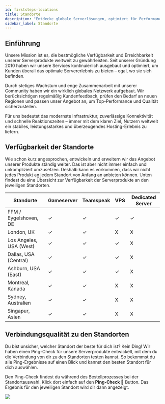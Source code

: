 ```yaml
---
id: firststeps-locations
title: Standorte
description: "Entdecke globale Serverlösungen, optimiert für Performance und Zuverlässigkeit, um dein Hosting-Erlebnis weltweit zu verbessern → Jetzt mehr erfahren"
sidebar_label: Standorte
---
```




## Einführung

Unsere Mission ist es, die bestmögliche Verfügbarkeit und Erreichbarkeit unserer Serverprodukte weltweit zu gewährleisten. Seit unserer Gründung 2010 haben wir unsere Services kontinuierlich ausgebaut und optimiert, um Kunden überall das optimale Servererlebnis zu bieten – egal, wo sie sich befinden.  

Durch stetiges Wachstum und enge Zusammenarbeit mit unserer Community haben wir ein wirklich globales Netzwerk aufgebaut. Wir berücksichtigen regelmäßig Kundenfeedback, prüfen den Bedarf an neuen Regionen und passen unser Angebot an, um Top-Performance und Qualität sicherzustellen.  

Für uns bedeutet das modernste Infrastruktur, zuverlässige Konnektivität und schnelle Reaktionszeiten – immer mit dem klaren Ziel, Nutzern weltweit ein stabiles, leistungsstarkes und überzeugendes Hosting-Erlebnis zu liefern.



## Verfügbarkeit der Standorte

Wie schon kurz angesprochen, entwickeln und erweitern wir das Angebot unserer Produkte ständig weiter. Das ist aber nicht immer einfach und unkompliziert umzusetzen. Deshalb kann es vorkommen, dass wir nicht jedes Produkt an jedem Standort von Anfang an anbieten können. Unten findest du eine Übersicht zur Verfügbarkeit der Serverprodukte an den jeweiligen Standorten. 

| Standorte               | Gameserver | Teamspeak | VPS | Dedicated Server |
| ----------------------- | ---------- | --------- | ----------- | ---------------- |
| FFM / Eygelshoven, DE   | ✓          | ✓         | ✓           | ✓                |
| London, UK              | ✓          | ✓         | X           | X                |
| Los Angeles, USA (West) | ✓          | ✓         | ✓           | X                |
| Dallas, USA (Central)   | ✓          | ✓         | ✓           | X                |
| Ashburn, USA (East)     | ✓          | ✓         | ✓           | X                |
| Montreal, Kanada        | ✓          | ✓         | X           | X                |
| Sydney, Australien      | ✓          | ✓         | X           | X                |
| Singapur, Asien         | ✓          | ✓         | X           | X                |



## Verbindungsqualität zu den Standorten

Du bist unsicher, welcher Standort der beste für dich ist? Kein Ding! Wir haben einen Ping-Check für unsere Serverprodukte entwickelt, mit dem du die Verbindung von dir zu den Standorten testen kannst. So bekommst du alle Ping-Ergebnisse auf einen Blick und kannst den besten Standort für dich auswählen. 

Den Ping-Check findest du während des Bestellprozesses bei der Standortauswahl. Klick dort einfach auf den **Ping-Check 🚀** Button. Das Ergebnis für den jeweiligen Standort wird dir dann angezeigt. 

![](https://screensaver01.zap-hosting.com/index.php/s/9q9X3tFrjbWkitD/preview)